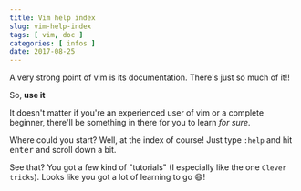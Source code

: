 ```yaml
---
title: Vim help index
slug: vim-help-index
tags: [ vim, doc ]
categories: [ infos ]
date: 2017-08-25
---
```


A very strong point of vim is its documentation. There's just so much of it!!

So, **use it**

It doesn't matter if you're an experienced user of vim or a complete beginner,
there'll be something in there for you to learn *for sure*.

Where could you start? Well, at the index of course! Just type `:help` and hit
<kbd>enter</kbd> and scroll down a bit.

See that? You got a few kind of "tutorials" (I especially like the one `Clever
tricks`). Looks like you got a lot of learning to go :smile:!
